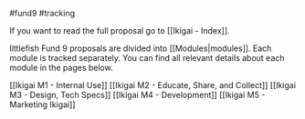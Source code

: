 #fund9 #tracking

If you want to read the full proposal go to [[Ikigai - Index]].

littlefish Fund 9 proposals are divided into [[Modules|modules]]. Each module is tracked separately. You can find all relevant details about each module in the pages below.

[[Ikigai M1 - Internal Use]]
[[Ikigai M2 - Educate, Share, and Collect]]
[[Ikigai M3 - Design, Tech Specs]]
[[Ikigai M4 - Development]]
[[Ikigai M5 - Marketing Ikigai]]




